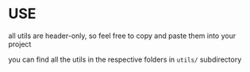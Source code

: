 # USE

all utils are header-only, so feel free to copy and paste them into your project

you can find all the utils in the respective folders in `utils/` subdirectory
